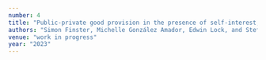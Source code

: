 ```yaml
---
number: 4
title: "Public-private good provision in the presence of self-interest, altruism, and peer effects."
authors: "Simon Finster, Michelle González Amador, Edwin Lock, and Stefania Merone"
venue: "work in progress"
year: "2023"
---
```

